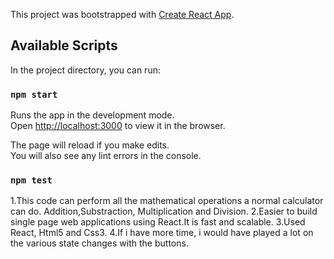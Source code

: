 This project was bootstrapped with [Create React App](https://github.com/facebook/create-react-app).

## Available Scripts

In the project directory, you can run:

### `npm start`

Runs the app in the development mode.<br>
Open [http://localhost:3000](http://localhost:3000) to view it in the browser.

The page will reload if you make edits.<br>
You will also see any lint errors in the console.

### `npm test`

1.This code can perform all the mathematical operations a normal calculator can do.
Addition,Substraction, Multiplication and Division.
2.Easier to build single page web applications using React.It is fast and scalable.
3.Used React, Html5 and Css3.
4.If i have more time, i would have played a lot on the various state changes with the buttons.
